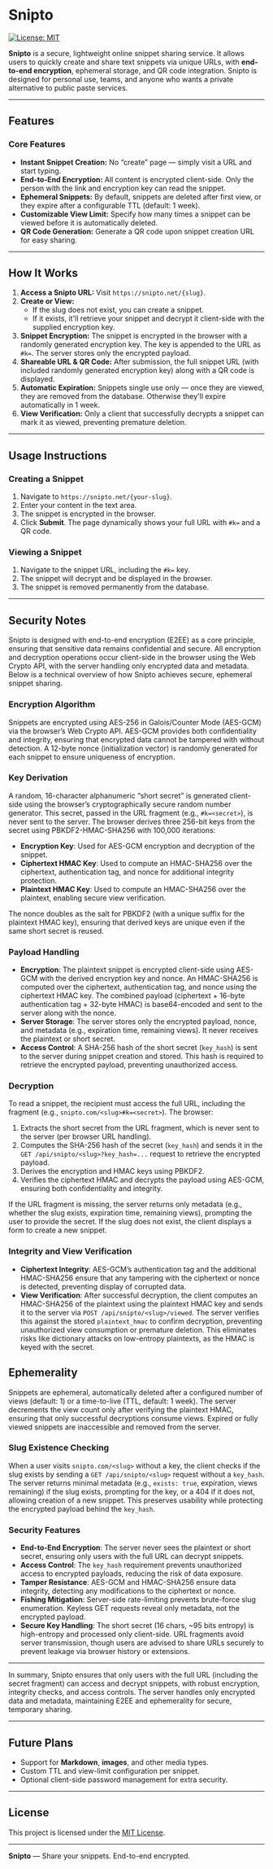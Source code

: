 # Snipto

[![License: MIT](https://img.shields.io/badge/License-MIT-blue.svg)](LICENSE)

**Snipto** is a secure, lightweight online snippet sharing service. It allows users to quickly create and share text snippets via unique URLs, with **end-to-end encryption**, ephemeral storage, and QR code integration. Snipto is designed for personal use, teams, and anyone who wants a private alternative to public paste services.

---

## Features

### Core Features
- **Instant Snippet Creation:** No “create” page — simply visit a URL and start typing.
- **End-to-End Encryption:** All content is encrypted client-side. Only the person with the link and encryption key can read the snippet.
- **Ephemeral Snippets:** By default, snippets are deleted after first view, or they expire after a configurable TTL (default: 1 week).
- **Customizable View Limit:** Specify how many times a snippet can be viewed before it is automatically deleted.
- **QR Code Generation:** Generate a QR code upon snippet creation URL for easy sharing.

---

## How It Works

1. **Access a Snipto URL:** Visit `https://snipto.net/{slug}`.
2. **Create or View:**
    - If the slug does not exist, you can create a snippet.
    - If it exists, it'll retrieve your snippet and decrypt it client-side with the supplied encryption key.
3. **Snippet Encryption:** The snippet is encrypted in the browser with a randomly generated encryption key. The key is appended to the URL as `#k=`. The server stores only the encrypted payload.
4. **Shareable URL & QR Code:** After submission, the full snippet URL (with included randomly generated encryption key) along with a QR code is displayed.
5. **Automatic Expiration:** Snippets single use only — once they are viewed, they are removed from the database. Otherwise they'll expire automatically in 1 week.
6. **View Verification:** Only a client that successfully decrypts a snippet can mark it as viewed, preventing premature deletion.

---

## Usage Instructions

### Creating a Snippet
1. Navigate to `https://snipto.net/{your-slug}`.
2. Enter your content in the text area.
3. The snippet is encrypted in the browser.
4. Click **Submit**. The page dynamically shows your full URL with `#k=` and a QR code.

### Viewing a Snippet
1. Navigate to the snippet URL, including the `#k=` key.
2. The snippet will decrypt and be displayed in the browser.
3. The snippet is removed permanently from the database.

---

## Security Notes
Snipto is designed with end-to-end encryption (E2EE) as a core principle, ensuring that sensitive data remains confidential and secure. All encryption and decryption operations occur client-side in the browser using the Web Crypto API, with the server handling only encrypted data and metadata. Below is a technical overview of how Snipto achieves secure, ephemeral snippet sharing.

### Encryption Algorithm
Snippets are encrypted using AES-256 in Galois/Counter Mode (AES-GCM) via the browser’s Web Crypto API. AES-GCM provides both confidentiality and integrity, ensuring that encrypted data cannot be tampered with without detection. A 12-byte nonce (initialization vector) is randomly generated for each snippet to ensure uniqueness of encryption.

### Key Derivation
A random, 16-character alphanumeric “short secret” is generated client-side using the browser’s cryptographically secure random number generator. This secret, passed in the URL fragment (e.g., `#k=<secret>`), is never sent to the server. The browser derives three 256-bit keys from the secret using PBKDF2-HMAC-SHA256 with 100,000 iterations:

- **Encryption Key**: Used for AES-GCM encryption and decryption of the snippet.
- **Ciphertext HMAC Key**: Used to compute an HMAC-SHA256 over the ciphertext, authentication tag, and nonce for additional integrity protection.
- **Plaintext HMAC Key**: Used to compute an HMAC-SHA256 over the plaintext, enabling secure view verification.

The nonce doubles as the salt for PBKDF2 (with a unique suffix for the plaintext HMAC key), ensuring that derived keys are unique even if the same short secret is reused.

### Payload Handling
- **Encryption**: The plaintext snippet is encrypted client-side using AES-GCM with the derived encryption key and nonce. An HMAC-SHA256 is computed over the ciphertext, authentication tag, and nonce using the ciphertext HMAC key. The combined payload (ciphertext + 16-byte authentication tag + 32-byte HMAC) is base64-encoded and sent to the server along with the nonce.
- **Server Storage**: The server stores only the encrypted payload, nonce, and metadata (e.g., expiration time, remaining views). It never receives the plaintext or short secret.
- **Access Control**: A SHA-256 hash of the short secret (`key_hash`) is sent to the server during snippet creation and stored. This hash is required to retrieve the encrypted payload, preventing unauthorized access.

### Decryption
To read a snippet, the recipient must access the full URL, including the fragment (e.g., `snipto.com/<slug>#k=<secret>`). The browser:

1. Extracts the short secret from the URL fragment, which is never sent to the server (per browser URL handling).
2. Computes the SHA-256 hash of the secret (`key_hash`) and sends it in the `GET /api/snipto/<slug>?key_hash=...` request to retrieve the encrypted payload.
3. Derives the encryption and HMAC keys using PBKDF2.
4. Verifies the ciphertext HMAC and decrypts the payload using AES-GCM, ensuring both confidentiality and integrity.

If the URL fragment is missing, the server returns only metadata (e.g., whether the slug exists, expiration time, remaining views), prompting the user to provide the secret. If the slug does not exist, the client displays a form to create a new snippet.

### Integrity and View Verification
- **Ciphertext Integrity**: AES-GCM’s authentication tag and the additional HMAC-SHA256 ensure that any tampering with the ciphertext or nonce is detected, preventing display of corrupted data.
- **View Verification**: After successful decryption, the client computes an HMAC-SHA256 of the plaintext using the plaintext HMAC key and sends it to the server via `POST /api/snipto/<slug>/viewed`. The server verifies this against the stored `plaintext_hmac` to confirm decryption, preventing unauthorized view consumption or premature deletion. This eliminates risks like dictionary attacks on low-entropy plaintexts, as the HMAC is keyed with the secret.

## Ephemerality
Snippets are ephemeral, automatically deleted after a configured number of views (default: 1) or a time-to-live (TTL, default: 1 week). The server decrements the view count only after verifying the plaintext HMAC, ensuring that only successful decryptions consume views. Expired or fully viewed snippets are inaccessible and removed from the server.

### Slug Existence Checking
When a user visits `snipto.com/<slug>` without a key, the client checks if the slug exists by sending a `GET /api/snipto/<slug>` request without a `key_hash`. The server returns minimal metadata (e.g., `exists: true`, expiration, views remaining) if the slug exists, prompting for the key, or a 404 if it does not, allowing creation of a new snippet. This preserves usability while protecting the encrypted payload behind the `key_hash`.

### Security Features
- **End-to-End Encryption**: The server never sees the plaintext or short secret, ensuring only users with the full URL can decrypt snippets.
- **Access Control**: The `key_hash` requirement prevents unauthorized access to encrypted payloads, reducing the risk of data exposure.
- **Tamper Resistance**: AES-GCM and HMAC-SHA256 ensure data integrity, detecting any modifications to the ciphertext or nonce.
- **Fishing Mitigation**: Server-side rate-limiting prevents brute-force slug enumeration. Keyless GET requests reveal only metadata, not the encrypted payload.
- **Secure Key Handling**: The short secret (16 chars, ~95 bits entropy) is high-entropy and processed only client-side. URL fragments avoid server transmission, though users are advised to share URLs securely to prevent leakage via browser history or extensions.

---

In summary, Snipto ensures that only users with the full URL (including the secret fragment) can access and decrypt snippets, with robust encryption, integrity checks, and access controls. The server handles only encrypted data and metadata, maintaining E2EE and ephemerality for secure, temporary sharing.


---

## Future Plans
- Support for **Markdown**, **images**, and other media types.
- Custom TTL and view-limit configuration per snippet.
- Optional client-side password management for extra security.

---

## License
This project is licensed under the [MIT License](LICENSE).

---

**Snipto** — Share your snippets. End-to-end encrypted.
